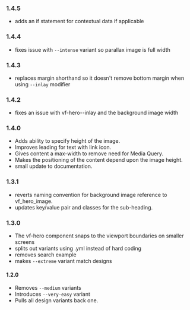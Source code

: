 ### 1.4.5

- adds an if statement for contextual data if applicable 

### 1.4.4

- fixes issue with `--intense` variant so parallax image is full width

### 1.4.3

- replaces margin shorthand so it doesn't remove bottom margin when using `--inlay` modifier

### 1.4.2

- fixes an issue with vf-hero--inlay and the background image width

### 1.4.0

- Adds ability to specify height of the image.
- Improves leading for text with link icon.
- Gives content a max-width to remove need for Media Query.
- Makes the positioning of the content depend upon the image height.
- small update to documentation.


### 1.3.1

- reverts naming convention for background image reference to vf_hero_image.
- updates key/value pair and classes for the sub-heading.

### 1.3.0

- The vf-hero component snaps to the viewport boundaries on smaller screens
- splits out variants using .yml instead of hard coding
- removes search example
- makes `--extreme` variant match designs

#### 1.2.0

- Removes `--medium` variants
- Introduces `--very-easy` variant
- Pulls all design variants back one.
